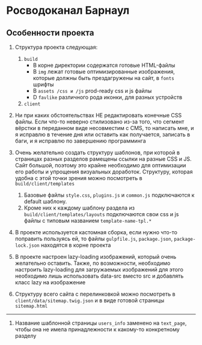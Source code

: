 # Росводоканал Барнаул

## Особенности проекта

1. Структура проекта следующая:

   1. `build`
      - В корне директории содержатся готовые HTML-файлы
      - В `img` лежат готовые оптимизированные изображения, которые должны быть прездагружены на сайт, в `fonts` шрифты
      - В `assets /css и /js` prod-ready css и js файлы
      - D `favlike` различного рода иконки, для разных устройств
   2. `client`

2. Ни при каких обстоятельствах НЕ редактировать конечные CSS файлы. Если что-то неверно стилизовано из-за того, что сегмент вёрстки в переданном виде несовместим с CMS, то написать мне, и я исправлю в течение дня или оставить как получается, записать в баги, и я исправлю по завершению программинга

3. Очень желательно создать структуру шаблонов, при которой в страницах разных разделов рамещены ссылки на разные CSS и JS. Сайт большой, поэтому это крайне необходимо для оптимизации его работы и упрощения визуальных доработок. Структуру, которая удобна с этой точки зрения можно посмотреть в `build/client/templates`

   1. Базовые файлы `style.css`, `plugins.js` и `common.js` подключаются к default шаблону.
   2. Кроме них к каждому шаблону раздела из `build/client/templates/layouts` подключаются свои css и js файлы с типовым названием `template-name-tpl.*`

4. В проекте используется кастомная сборка, если нужно что-то поправить пользуясь ей, то файлы `gulpfile.js`, `package.json`, `package-lock.json` находятся в корне проекта

5. В проекте настроен lazy-loading изображений, который очень желательно оставить. Также, по возможности, необходимо настроить lazy-loading для загружаемых изображений для этого необходимо лишь использовать data-src вместо src и добавлять класс lazy на изображение

6. Структуру всего сайта с перелинковкой можно посмотреть в `client/data/sitemap.twig.json` и в виде готовой страницы `sitemap.html`

---

1. Название шаблонной страницы `users_info` заменено на `text_page`, чтобы она не имела принадлежности к какому-то конкретному разделу
